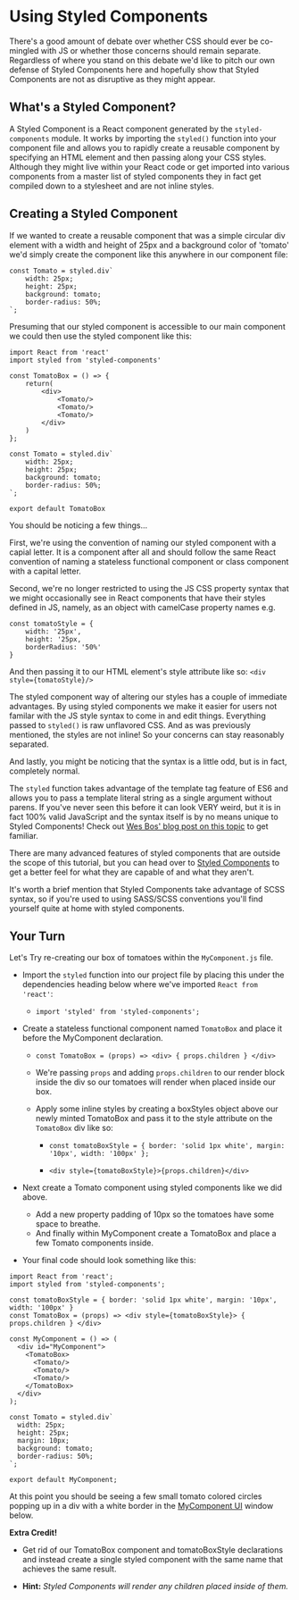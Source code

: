 # Using Styled Components

There's a good amount of debate over whether CSS should ever be co-mingled with JS or whether those concerns should remain separate. Regardless of where you stand on this debate we'd like to pitch our own defense of Styled Components here and hopefully show that Styled Components are not as disruptive as they might appear.

## What's a Styled Component?

A Styled Component is a React component generated by the `styled-components` module. It works by importing the `styled()` function into your component file and allows you to rapidly create a reusable component by specifying an HTML element and then passing along your CSS styles. Although they might live within your React code or get imported into various components from a master list of styled components they in fact get compiled down to a stylesheet and are not inline styles.

## Creating a Styled Component

If we wanted to create a reusable component that was a simple circular div element with a width and height of 25px and a background color of 'tomato' we'd simply create the component like this anywhere in our component file:

```
const Tomato = styled.div`
	width: 25px;
	height: 25px;
	background: tomato;
	border-radius: 50%;
`;

```

Presuming that our styled component is accessible to our main component we could then use the styled component like this:


```
import React from 'react'
import styled from 'styled-components'

const TomatoBox = () => {
	return(
		<div>
			<Tomato/>
			<Tomato/>
			<Tomato/>
		</div>
	)
};

const Tomato = styled.div`
	width: 25px;
	height: 25px;
	background: tomato;
	border-radius: 50%;
`;

export default TomatoBox
```

You should be noticing a few things...

First, we're using the convention of naming our styled component with a capial letter. It is a component after all and should follow the same React convention of naming a stateless functional component or class component with a capital letter.

Second, we're no longer restricted to using the JS CSS property syntax that we might occasionally see in React components that have their styles defined in JS, namely, as an object with camelCase property names e.g.

```
const tomatoStyle = {
	width: '25px',
	height: '25px,
	borderRadius: '50%'
}
```

And then passing it to our HTML element's style attribute like so:
`<div style={tomatoStyle}/>`

The styled component way of altering our styles has a couple of immediate advantages. By using styled components we make it easier for users not familar with the JS style syntax to come in and edit things. Everything passed to `styled()` is raw unflavored CSS. And as was previously mentioned, the styles are not inline! So your concerns can stay reasonably separated.

And lastly, you might be noticing that the syntax is a little odd, but is in fact, completely normal.

The `styled` function takes advantage of the template tag feature of ES6 and allows you to pass a template literal string as a single argument without parens.
If you've never seen this before it can look VERY weird, but it is in fact 100% valid JavaScript and the syntax itself is by no means unique to Styled Components! Check out [Wes Bos' blog post on this topic](https://wesbos.com/tagged-template-literals/) to get familiar.

There are many advanced features of styled components that are outside the scope of this tutorial, but you can head over to [Styled Components](https://www.styled-components.com/) to get a better feel for what they are capable of and what they aren't.

It's worth a brief mention that Styled Components take advantage of SCSS syntax, so if you're used to using SASS/SCSS conventions you'll find yourself quite at home with styled components.

## Your Turn

Let's Try re-creating our box of tomatoes within the `MyComponent.js` file.

- Import the `styled` function into our project file by placing this under the dependencies heading below where we've imported `React from 'react'`:

  - `import 'styled' from 'styled-components';`

- Create a stateless functional component named `TomatoBox` and place it before the MyComponent declaration.

  - `const TomatoBox = (props) => <div> { props.children } </div>`

  - We're passing `props` and adding `props.children` to our render block inside the div so our tomatoes will render when placed inside our box.

  - Apply some inline styles by creating a boxStyles object above our newly minted TomatoBox and pass it to the style attribute on the `TomatoBox` div like so:

    - `const tomatoBoxStyle = { border: 'solid 1px white', margin: '10px', width: '100px' };`

    - `<div style={tomatoBoxStyle}>{props.children}</div>`

- Next create a Tomato component using styled components like we did above.
  - Add a new property padding of 10px so the tomatoes have some space to breathe.
  - And finally within MyComponent create a TomatoBox and place a few Tomato components inside.

- Your final code should look something like this:

```
import React from 'react';
import styled from 'styled-components';

const tomatoBoxStyle = { border: 'solid 1px white', margin: '10px', width: '100px' }
const TomatoBox = (props) => <div style={tomatoBoxStyle}> { props.children } </div>

const MyComponent = () => (
  <div id="MyComponent">
    <TomatoBox>
      <Tomato/>
      <Tomato/>
      <Tomato/>
    </TomatoBox>
  </div>
);

const Tomato = styled.div`
  width: 25px;
  height: 25px;
  margin: 10px;
  background: tomato;
  border-radius: 50%;
`;

export default MyComponent;
```

At this point you should be seeing a few small tomato colored circles popping up in a div with a white border in the [MyComponent UI](#MyComponent) window below.

**Extra Credit!**

  - Get rid of our TomatoBox component and tomatoBoxStyle declarations and instead create a single styled component with the same name that achieves the same result.

  - **Hint:** *Styled Components will render any children placed inside of them.*
